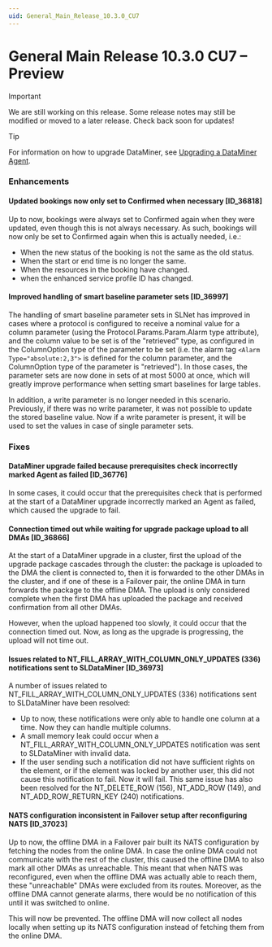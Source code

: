 ```yaml
---
uid: General_Main_Release_10.3.0_CU7
---
```


# General Main Release 10.3.0 CU7 – Preview

> [!IMPORTANT]
> We are still working on this release. Some release notes may still be modified or moved to a later release. Check back soon for updates!

> [!TIP]
> For information on how to upgrade DataMiner, see [Upgrading a DataMiner Agent](xref:Upgrading_a_DataMiner_Agent).

### Enhancements

#### Updated bookings now only set to Confirmed when necessary [ID_36818]

<!-- MR 10.3.0 [CU7] - FR 10.3.10 -->

Up to now, bookings were always set to Confirmed again when they were updated, even though this is not always necessary. As such, bookings will now only be set to Confirmed again when this is actually needed, i.e.:

- When the new status of the booking is not the same as the old status.
- When the start or end time is no longer the same.
- When the resources in the booking have changed.
- when the enhanced service profile ID has changed.

#### Improved handling of smart baseline parameter sets [ID_36997]

<!-- MR 10.2.0 [CU19]/10.3.0 [CU7] - FR 10.3.10 -->

The handling of smart baseline parameter sets in SLNet has improved in cases where a protocol is configured to receive a nominal value for a column parameter (using the Protocol.Params.Param.Alarm type attribute), and the column value to be set is of the "retrieved" type, as configured in the ColumnOption type of the parameter to be set (i.e. the alarm tag `<Alarm Type="absolute:2,3">` is defined for the column parameter, and the ColumnOption type of the parameter is "retrieved"). In those cases, the parameter sets are now done in sets of at most 5000 at once, which will greatly improve performance when setting smart baselines for large tables.

In addition, a write parameter is no longer needed in this scenario. Previously, if there was no write parameter, it was not possible to update the stored baseline value. Now if a write parameter is present, it will be used to set the values in case of single parameter sets.

### Fixes

#### DataMiner upgrade failed because prerequisites check incorrectly marked Agent as failed [ID_36776]

<!-- MR 10.2.0 [CU19]/10.3.0 [CU7] - FR 10.3.10 -->

In some cases, it could occur that the prerequisites check that is performed at the start of a DataMiner upgrade incorrectly marked an Agent as failed, which caused the upgrade to fail.

#### Connection timed out while waiting for upgrade package upload to all DMAs [ID_36866]

<!-- MR 10.2.0 [CU19]/10.3.0 [CU7] - FR 10.3.10 -->

At the start of a DataMiner upgrade in a cluster, first the upload of the upgrade package cascades through the cluster: the package is uploaded to the DMA the client is connected to, then it is forwarded to the other DMAs in the cluster, and if one of these is a Failover pair, the online DMA in turn forwards the package to the offline DMA. The upload is only considered complete when the first DMA has uploaded the package and received confirmation from all other DMAs.

However, when the upload happened too slowly, it could occur that the connection timed out. Now, as long as the upgrade is progressing, the upload will not time out.

#### Issues related to NT_FILL_ARRAY_WITH_COLUMN_ONLY_UPDATES (336) notifications sent to SLDataMiner [ID_36973]

<!-- MR 10.2.0 [CU19]/10.3.0 [CU7] - FR 10.3.10 -->

A number of issues related to NT_FILL_ARRAY_WITH_COLUMN_ONLY_UPDATES (336) notifications sent to SLDataMiner have been resolved:

- Up to now, these notifications were only able to handle one column at a time. Now they can handle multiple columns.
- A small memory leak could occur when a NT_FILL_ARRAY_WITH_COLUMN_ONLY_UPDATES notification was sent to SLDataMiner with invalid data.
- If the user sending such a notification did not have sufficient rights on the element, or if the element was locked by another user, this did not cause this notification to fail. Now it will fail. This same issue has also been resolved for the NT_DELETE_ROW (156), NT_ADD_ROW (149), and NT_ADD_ROW_RETURN_KEY (240) notifications.

#### NATS configuration inconsistent in Failover setup after reconfiguring NATS [ID_37023]

<!-- MR 10.2.0 [CU19]/10.3.0 [CU7] - FR 10.3.9 -->

Up to now, the offline DMA in a Failover pair built its NATS configuration by fetching the nodes from the online DMA. In case the online DMA could not communicate with the rest of the cluster, this caused the offline DMA to also mark all other DMAs as unreachable. This meant that when NATS was reconfigured, even when the offline DMA was actually able to reach them, these "unreachable" DMAs were excluded from its routes. Moreover, as the offline DMA cannot generate alarms, there would be no notification of this until it was switched to online.

This will now be prevented. The offline DMA will now collect all nodes locally when setting up its NATS configuration instead of fetching them from the online DMA.
